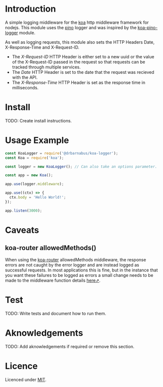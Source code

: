 # Introduction
A simple logging middleware for the [koa](https://github.com/koajs/koa) http middleware framework for nodejs. This module uses the [pino](https://github.com/pinojs/pino) logger and was inspired by the [koa-pino-logger](https://github.com/pinojs/koa-pino-logger) module.

As well as logging requests, this module also sets the HTTP Headers Date, X-Response-Time and X-Request-ID.

- The *X-Request-ID* HTTP Header is either set to a new uuid or the value of the X-Request-ID passed in the request so that requests can be tracked through multiple services.
- The *Date* HTTP Header is set to the date that the request was recieved with the API.
- The *X-Response-Time* HTTP Header is set as the response time in milliseconds.

# Install
TODO: Create install instructions.

# Usage Example
```js
const KoaLogger = require('@drbarnabus/koa-logger');
const Koa = require('koa');

const logger = new KoaLogger(); // Can also take an options parameter.

const app = new Koa();

app.use(logger.middleware);

app.use((ctx) => {
  ctx.body = 'Hello World!';
});

app.listen(3000);
```

# Caveats
## koa-router allowedMethods()
When using the [koa-router](https://github.com/alexmingoia/koa-router) allowedMethods middleware, the response errors are not caught by the error logger and are instead logged as successful requests. In most applications this is fine, but in the instance that you want these failures to be logged as errors a small change needs to be made to the middleware function details [here⇗](docs/koa-router-allowedMethods-fix.md).

# Test
TODO: Write tests and document how to run them.

# Aknowledgements
TODO: Add aknowledgements if required or remove this section.

# Licence
Licenced under [MIT](./license).